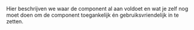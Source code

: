 <!-- @license CC0-1.0 -->

Hier beschrijven we waar de component al aan voldoet en wat je zelf nog moet doen om de component toegankelijk én gebruiksvriendelijk in te zetten.
